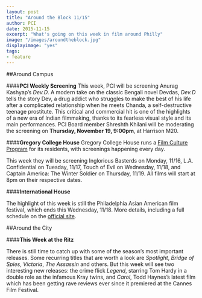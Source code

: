 ```yaml
---
layout: post
title: "Around the Block 11/15"
author: PCI
date: 2015-11-15
excerpt: "What's going on this week in film around Philly"
image: "/images/aroundtheblock.jpg"
displayimage: "yes"
tags:
- feature
---
```

##Around Campus

####**PCI Weekly Screening**
This week, PCI will be screening Anurag Kashyap’s *Dev.D*. A modern take on the classic Bengali novel Devdas, *Dev.D* tells the story Dev, a drug addict who struggles to make the best of his life after a complicated relationship when he meets Chanda, a self-destructive teenage prostitute. This critical and commercial hit is one of the highlights of a new era of Indian filmmaking, thanks to its fearless visual style and its main performances. PCI Board member Shreshth Khilani will be moderating the screening on **Thursday, November 19, 9:00pm**, at Harrison M20.


####**Gregory College House**
Gregory College House runs a [Film Culture Program](http://gregory.house.upenn.edu/film_culture) for its residents, with screenings happening every day. 

This week they will be screening Inglorious Basterds on Monday, 11/16, L.A. Confidential on Tuesday, 11/17, Touch of Evil on Wednesday, 11/18, and Captain America: The Winter Soldier on Thursday, 11/19.
All films will start at 8pm on their respective dates.



####**International House**

The highlight of this week is still the Philadelphia Asian American film festival, which ends this Wednesday, 11/18. More details, including a full schedule on the [official site](http://www.phillyasianfilmfest.org).


##Around the City

####**This Week at the Ritz**

There is still time to catch up with some of the season’s most important releases. Some recurring titles that are worth a look are *Spotlight*, *Bridge of Spies*, *Victoria*, *The Assassin* and others. But this week will see two interesting new releases: the crime flick *Legend*, starring Tom Hardy in a double role as the infamous Kray twins, and *Carol*, Todd Haynes’s latest film which has been getting rave reviews ever since it premiered at the Cannes Film Festival.




